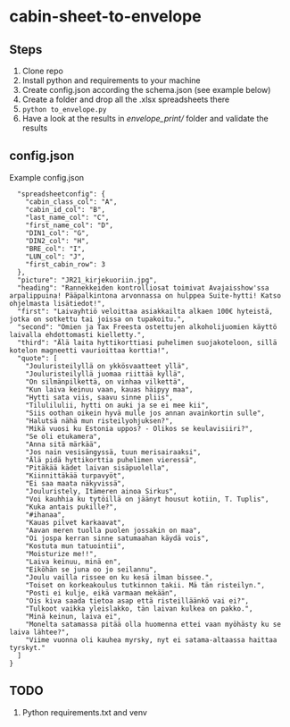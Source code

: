 # cabin-sheet-to-envelope

## Steps 
1. Clone repo
2. Install python and requirements to your machine
3. Create config.json according the schema.json (see example below)
4. Create a folder and drop all the .xlsx spreadsheets there
5. `python to_envelope.py`
6. Have a look at the results in *envelope_print/* folder and validate the results

## config.json
Example config.json 
```{
  "spreadsheetconfig": {
    "cabin_class_col": "A",
    "cabin_id_col": "B",
    "last_name_col": "C",
    "first_name_col": "D",
    "DIN1_col": "G",
    "DIN2_col": "H",
    "BRE_col": "I",
    "LUN_col": "J",
    "first_cabin_row": 3
  },
  "picture": "JR21_kirjekuoriin.jpg",
  "heading": "Rannekkeiden kontrolliosat toimivat Avajaisshow'ssa arpalippuina! Pääpalkintona arvonnassa on hulppea Suite-hytti! Katso ohjelmasta lisätiedot!",
  "first": "Laivayhtiö veloittaa asiakkailta alkaen 100€ hyteistä, jotka on sotkettu tai joissa on tupakoitu.",
  "second": "Omien ja Tax Freesta ostettujen alkoholijuomien käyttö laivalla ehdottomasti kielletty.",
  "third": "Älä laita hyttikorttiasi puhelimen suojakoteloon, sillä kotelon magneetti vaurioittaa korttia!",
  "quote": [
    "Jouluristeilyllä on ykkösvaatteet yllä",
    "Jouluristeilyllä juomaa riittää kyllä",
    "On silmänpilkettä, on vinhaa vilkettä",
    "Kun laiva keinuu vaan, kauas häipyy maa",
    "Hytti sata viis, saavu sinne pliis",
    "Tilulilulii, hytti on auki ja se ei mee kii",
    "Siis oothan oikein hyvä mulle jos annan avainkortin sulle",
    "Halutsä nähä mun risteilyohjuksen?",
    "Mikä vuosi ku Estonia uppos? - Olikos se keulavisiiri?",
    "Se oli etukamera",
    "Anna sitä märkää",
    "Jos nain vesisängyssä, tuun merisairaaksi",
    "Älä pidä hyttikorttia puhelimen vieressä",
    "Pitäkää kädet laivan sisäpuolella",
    "Kiinnittäkää turpavyöt",
    "Ei saa maata näkyvissä",
    "Jouluristely, Itämeren ainoa Sirkus",
    "Voi kauhhia ku tytöillä on jäänyt housut kotiin, T. Tuplis",
    "Kuka antais pukille?",
    "#ihanaa",
    "Kauas pilvet karkaavat",
    "Aavan meren tuolla puolen jossakin on maa",
    "Oi jospa kerran sinne satumaahan käydä vois",
    "Kostuta mun tatuointii",
    "Moisturize me!!",
    "Laiva keinuu, minä en",
    "Eiköhän se juna oo jo seilannu",
    "Joulu vailla rissee on ku kesä ilman bissee.",
    "Toiset on korkeakoulus tutkinnon takii. Mä tän risteilyn.",
    "Posti ei kulje, eikä varmaan mekään",
    "Ois kiva saada tietoa asap että risteilläänkö vai ei?",
    "Tulkoot vaikka yleislakko, tän laivan kulkea on pakko.",
    "Minä keinun, laiva ei",
    "Monelta satamassa pitää olla huomenna ettei vaan myöhästy ku se laiva lähtee?",
    "Viime vuonna oli kauhea myrsky, nyt ei satama-altaassa haittaa tyrskyt."
  ]
}
```

## TODO
1. Python requirements.txt and venv